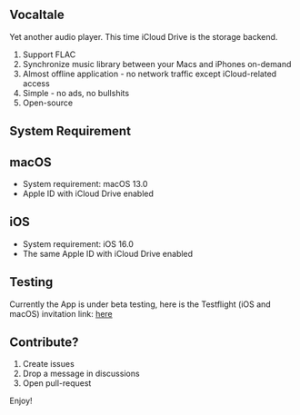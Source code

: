 Vocaltale
---

Yet another audio player. This time iCloud Drive is the storage backend.

1. Support FLAC
2. Synchronize music library between your Macs and iPhones on-demand
3. Almost offline application - no network traffic except iCloud-related access
4. Simple - no ads, no bullshits
5. Open-source

System Requirement
---

## macOS

- System requirement: macOS 13.0
- Apple ID with iCloud Drive enabled

## iOS

- System requirement: iOS 16.0
- The same Apple ID with iCloud Drive enabled

Testing
---

Currently the App is under beta testing, here is the Testflight (iOS and macOS) invitation link: [here](https://testflight.apple.com/join/lFRBwHuo)

Contribute?
---

1. Create issues
2. Drop a message in discussions
3. Open pull-request

Enjoy!